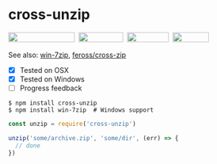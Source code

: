 # cross-unzip

<a href="https://www.npmjs.com/package/cross-unzip"><img width="134" height="20" src="https://img.shields.io/npm/dm/cross-unzip.svg"></a>&nbsp;&nbsp;<a href="https://github.com/fritx/cross-unzip"><img width="90" height="20" src="https://img.shields.io/badge/PRs-welcome-brightgreen.svg" /></a>&nbsp;&nbsp;<a href="https://github.com/fritx/cross-unzip"><img width="84" height="20" src="https://img.shields.io/badge/license-LGPL-yellow.svg"></a>&nbsp;&nbsp;<a href="https://circleci.com/gh/fritx/cross-unzip/tree/dev"><img width="73" height="20" src="https://circleci.com/gh/fritx/cross-unzip/tree/dev.svg?style=svg"></a>

See also: [win-7zip](https://github.com/fritx/win-7zip), [feross/cross-zip](https://github.com/feross/cross-zip)

- [x] Tested on OSX
- [x] Tested on Windows
- [ ] Progress feedback

```plain
$ npm install cross-unzip
$ npm install win-7zip  # Windows support
```

```js
const unzip = require('cross-unzip')

unzip('some/archive.zip', 'some/dir', (err) => {
  // done
})
```

